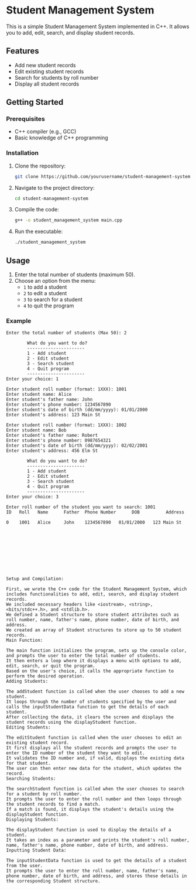 # Student Management System

This is a simple Student Management System implemented in C++. It allows you to add, edit, search, and display student records.

## Features

- Add new student records
- Edit existing student records
- Search for students by roll number
- Display all student records

## Getting Started

### Prerequisites

- C++ compiler (e.g., GCC)
- Basic knowledge of C++ programming

### Installation

1. Clone the repository:
    ```bash
    git clone https://github.com/yourusername/student-management-system.git
    ```

2. Navigate to the project directory:
    ```bash
    cd student-management-system
    ```

3. Compile the code:
    ```bash
    g++ -o student_management_system main.cpp
    ```

4. Run the executable:
    ```bash
    ./student_management_system
    ```

## Usage

1. Enter the total number of students (maximum 50).
2. Choose an option from the menu:
    - `1` to add a student
    - `2` to edit a student
    - `3` to search for a student
    - `4` to quit the program

### Example

```plaintext
Enter the total number of students (Max 50): 2

        What do you want to do?
        ----------------------
        1 - Add student
        2 - Edit student
        3 - Search student
        4 - Quit program
        ----------------------
Enter your choice: 1

Enter student roll number (format: 1XXX): 1001
Enter student name: Alice
Enter student's father name: John
Enter student's phone number: 1234567890
Enter student's date of birth (dd/mm/yyyy): 01/01/2000
Enter student's address: 123 Main St

Enter student roll number (format: 1XXX): 1002
Enter student name: Bob
Enter student's father name: Robert
Enter student's phone number: 0987654321
Enter student's date of birth (dd/mm/yyyy): 02/02/2001
Enter student's address: 456 Elm St

        What do you want to do?
        ----------------------
        1 - Add student
        2 - Edit student
        3 - Search student
        4 - Quit program
        ----------------------
Enter your choice: 3

Enter roll number of the student you want to search: 1001
ID   Roll   Name      Father  Phone Number      DOB          Address

0    1001   Alice     John    1234567890   01/01/2000   123 Main St










Setup and Compilation:

First, we wrote the C++ code for the Student Management System, which includes functionalities to add, edit, search, and display student records.
We included necessary headers like <iostream>, <string>, <bits/stdc++.h>, and <stdlib.h>.
We defined a Student structure to store student attributes such as roll number, name, father's name, phone number, date of birth, and address.
We created an array of Student structures to store up to 50 student records.
Main Function:

The main function initializes the program, sets up the console color, and prompts the user to enter the total number of students.
It then enters a loop where it displays a menu with options to add, edit, search, or quit the program.
Based on the user's choice, it calls the appropriate function to perform the desired operation.
Adding Students:

The addStudent function is called when the user chooses to add a new student.
It loops through the number of students specified by the user and calls the inputStudentData function to get the details of each student.
After collecting the data, it clears the screen and displays the student records using the displayStudent function.
Editing Students:

The editStudent function is called when the user chooses to edit an existing student record.
It first displays all the student records and prompts the user to enter the ID number of the student they want to edit.
It validates the ID number and, if valid, displays the existing data for that student.
The user can then enter new data for the student, which updates the record.
Searching Students:

The searchStudent function is called when the user chooses to search for a student by roll number.
It prompts the user to enter the roll number and then loops through the student records to find a match.
If a match is found, it displays the student's details using the displayStudent function.
Displaying Students:

The displayStudent function is used to display the details of a student.
It takes an index as a parameter and prints the student's roll number, name, father's name, phone number, date of birth, and address.
Inputting Student Data:

The inputStudentData function is used to get the details of a student from the user.
It prompts the user to enter the roll number, name, father's name, phone number, date of birth, and address, and stores these details in the corresponding Student structure.
